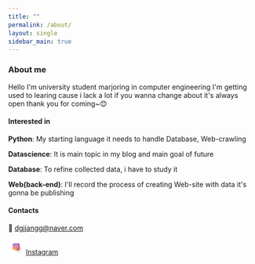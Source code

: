 ```yaml
---
title: ""
permalink: /about/
layout: single
sidebar_main: true
---
```

### About me

Hello I'm university student marjoring in computer engineering
I'm getting used to learing cause i lack a lot
if you wanna change about  it's always open
thank you for coming~😊



#### Interested in

**Python**:  My starting language it needs to handle Database, Web-crawling

**Datascience**:  It is main topic in my blog and main goal of future

**Database**:  To refine collected data, i have to study it

**Web(back-end)**:  I'll record the process of creating Web-site with data  it's gonna be publishing



#### Contacts

📧 dgjjangg@naver.com

 ![instagram](../images/about/instagram-16346474437881.png) [Instagram](https://instagram.com/_don99y)

